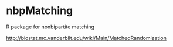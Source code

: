 # nbpMatching
R package for nonbipartite matching

http://biostat.mc.vanderbilt.edu/wiki/Main/MatchedRandomization
